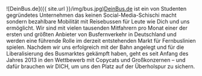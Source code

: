 ![DeinBus.de]({{ site.url }}/img/bus.jpg)[DeinBus.de](https://www.DeinBus.de/) ist ein von Studenten gegründetes Unternehmen das keinen Social-Media-Schischi macht sondern bezahlbare Mobilität mit Reisebussen für Leute wie Dich und uns ermöglicht. Wir sind mit vielen tausenden Mitfahrern pro Monat einer der ersten und größten Anbieter von Busfernverkehr in Deutschland und werden eine führende Rolle im derzeit entstehenden Markt für Fernbuslinien spielen. Nachdem wir uns erfolgreich mit der Bahn angelegt und für die Liberalisierung des Busmarktes gekämpft haben, geht es seit Anfang des Jahres 2013 in den Wettbewerb mit Copycats und Großkonzernen – und dafür brauchen wir DICH, um uns den Platz auf der Überholspur zu sichern.

